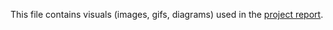 This file contains visuals (images, gifs, diagrams) used in the [project report](https://github.com/anushadatar/warmup_project/blob/master/README.md).
